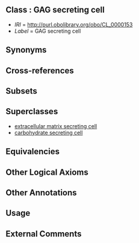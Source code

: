 
## Class : GAG secreting cell

 * *IRI* = http://purl.obolibrary.org/obo/CL_0000153
 * *Label* = GAG secreting cell

## Synonyms


## Cross-references


## Subsets


## Superclasses

 * [extracellular matrix secreting cell](../../CL/27/CL_0000327.md)
 * [carbohydrate secreting cell](../../CL/47/CL_0000447.md)

## Equivalencies


## Other Logical Axioms


## Other Annotations


## Usage


## External Comments

